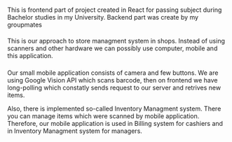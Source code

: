 ###

This is frontend part of project created in React for passing subject during Bachelor studies in my University.
Backend part was create by my groupmates

####

This is our approach to store managment system in shops. Instead of using scanners and other hardware
we can possibly use computer, mobile and this application.

###

Our small mobile application consists of camera and few buttons. We are using Google Vision API
which scans barcode, then on frontend we have long-polling which constatly sends request to our server and retrives new items.

Also, there is implemented so-called Inventory Managment system. There you can manage items which were scanned by mobile application.
Therefore, our mobile application is used in Billing system for cashiers and in Inventory Managment system for managers.
